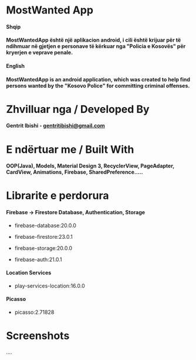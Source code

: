 # MostWanted App

#### Shqip

#### MostWantedApp është një aplikacion android, i cili është krijuar për të ndihmuar në gjetjen e personave të kërkuar nga "Policia e Kosovës" për kryerjen e veprave penale.

#### English

#### MostWantedApp is an android application, which was created to help find persons wanted by the "Kosovo Police" for committing criminal offenses.

# Zhvilluar nga / Developed By

#### Gentrit Ibishi - gentritibishi@gmail.com

# E ndërtuar me / Built With

#### OOP(Java), Models, Material Design 3, RecyclerView, PageAdapter, CardView, Animations, Firebase, SharedPreference.....

# Librarite e perdorura

#### Firebase -> Firestore Database, Authentication, Storage

* firebase-database:20.0.0

* firebase-firestore:23.0.1

* firebase-storage:20.0.0

* firebase-auth:21.0.1

#### Location Services

* play-services-location:16.0.0

#### Picasso

* picasso:2.71828

# Screenshots

....
